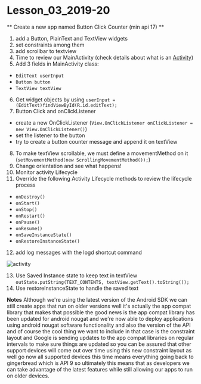 # Lesson_03_2019-20

 ** Create a new app named Button Click Counter (min api 17) **

1. add a Button, PlainText and TextView widgets
2. set constraints among them
3. add scrollbar to textview
4. Time to review our MainActivity (check details about what is an [Activity](https://developer.android.com/reference/android/app/Activity))
5. Add 3 fields in MainActivity class:
  - `EditText userInput`
  - `Button button`
  - `TextView textView`
6. Get widget objects by using `userInput = (EditText)findViewById(R.id.editText);`
7. Button Click and onClickListener
  - create a new OnClickListener (`View.OnClickListener onClickListener = new View.OnClickListener()`)
  - set the listener to the button
  - try to create a button counter message and append it on textView
  
8. To make textView scrollable, we must define a movementMethod on it (`setMovementMethod(new ScrollingMovementMethod());`) 
9. Change orientation and see what happens!
10. Monitor activity Lifecycle
11. Override the following Activity Lifecycle methods to review the lifecycle process
 - `onDestroy()`
 - `onStart()`
 - `onStop()`
 - `onRestart()`
 - `onPause()`
 - `onResume()`
 - `onSaveInstanceState()` 
 - `onRestoreInstanceState()` 
 
 12. add log messages with the logd shortcut command


![activity](https://developer.android.com/images/activity_lifecycle.png)

 13. Use Saved Instance state to keep text in textView `outState.putString(TEXT_CONTENTS, textView.getText().toString());`
 14. Use restoreInstanceState to handle the saved text
 
**Notes**
Although we're using the latest version of the Android SDK we can still create apps that run on older versions well it's actually the app compat library that makes that possible the good news is the app compat library has been updated for android nougat and we're now able to deploy applications using android nougat software functionality and also the version of the API and of course the cool thing we want to include in that case is the constraint layout and Google is sending updates to the app compat libraries on regular intervals to make sure things are updated so you can be assured that other support devices will come out over time using this new constraint layout as well go now all supported devices this time means everything going back to gingerbread which is API 9 so ultimately this means that as developers we can take advantage of the latest features while still allowing our apps to run on older devices. 
